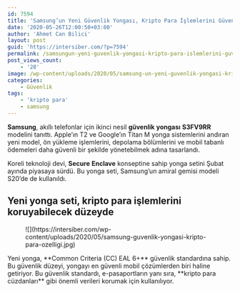 ```yaml
---
id: 7594
title: 'Samsung’un Yeni Güvenlik Yongası, Kripto Para İşlemlerini Güvence Altına Alacak'
date: '2020-05-26T12:00:50+03:00'
author: 'Ahmet Can Bilici'
layout: post
guid: 'https://intersiber.com/?p=7594'
permalink: /samsungun-yeni-guvenlik-yongasi-kripto-para-islemlerini-guvence-altina-alacak/
post_views_count:
    - '28'
image: /wp-content/uploads/2020/05/samsung-un-yeni-guvenlik-yongasi-kripto-para-cuzdanlarini-guvence-altina-alacak.png
categories:
    - Güvenlik
tags:
    - 'kripto para'
    - samsung
---
```


**Samsung**, akıllı telefonlar için ikinci nesil **güvenlik** **yongası** **S3FV9RR** modelini tanıttı. Apple’ın T2 ve Google’ın Titan M yonga sistemlerini andıran yeni model, ön yükleme işlemlerini, depolama bölümlerini ve mobil tabanlı ödemeleri daha güvenli bir şekilde yönetebilmek adına tasarlandı.

Koreli teknoloji devi, **Secure** **Enclave** konseptine sahip yonga setini Şubat ayında piyasaya sürdü. Bu yonga seti, Samsung’un amiral gemisi modeli S20’de de kullanıldı.

## Yeni yonga seti, kripto para işlemlerini koruyabilecek düzeyde

<figure class="wp-block-image size-large">![](https://intersiber.com/wp-content/uploads/2020/05/samsung-guvenlik-yongasi-kripto-para-ozelligi.jpg)</figure>Yeni yonga, **Common Criteria (CC) EAL 6+** güvenlik standardına sahip. Bu güvenlik düzeyi, yongayı en güvenli mobil çözümlerden biri haline getiriyor. Bu güvenlik standardı, e-pasaportların yanı sıra, **kripto para cüzdanları** gibi önemli verileri korumak için kullanılıyor.